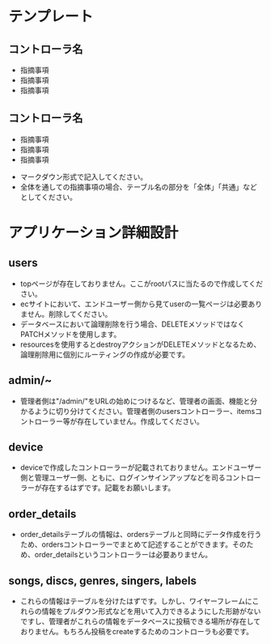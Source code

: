 # テンプレート

## コントローラ名
- 指摘事項
- 指摘事項
- 指摘事項

## コントローラ名
- 指摘事項
- 指摘事項
- 指摘事項

* マークダウン形式で記入してください。
* 全体を通しての指摘事項の場合、テーブル名の部分を「全体」「共通」などとしてください。

# アプリケーション詳細設計

## users
- topページが存在しておりません。ここがrootパスに当たるので作成してください。
- ecサイトにおいて、エンドユーザー側から見てuserの一覧ページは必要ありません。削除してください。
- データベースにおいて論理削除を行う場合、DELETEメソッドではなくPATCHメソッドを使用します。
- resourcesを使用するとdestroyアクションがDELETEメソッドとなるため、論理削除用に個別にルーティングの作成が必要です。

## admin/~
- 管理者側は"/admin/"をURLの始めにつけるなど、管理者の画面、機能と分かるように切り分けてください。管理者側のusersコントローラー、itemsコントローラー等が存在していません。作成してください。

## device
- deviceで作成したコントローラーが記載されておりません。エンドユーザー側と管理ユーザー側、ともに、ログインサインアップなどを司るコントローラーが存在するはずです。記載をお願いします。

## order_details
- order_detailsテーブルの情報は、ordersテーブルと同時にデータ作成を行うため、ordersコントローラーでまとめて記述することができます。そのため、order_detailsというコントローラーは必要ありません。

## songs, discs, genres, singers, labels
- これらの情報はテーブルを分けたはずです。しかし、ワイヤーフレームにこれらの情報をプルダウン形式などを用いて入力できるようにした形跡がないですし、管理者がこれらの情報をデータベースに投稿できる場所が存在しておりません。もちろん投稿をcreateするためのコントローラも必要です。
